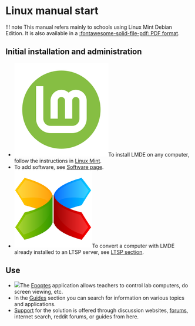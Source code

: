 # Linux manual start

!!! note
    This manual refers mainly to schools using Linux Mint Debian Edition. It is also available in a  [:fontawesome-solid-file-pdf: PDF format](https://educational-tools.github.io/Linux-Manual/linux_man.pdf).

## Initial installation and administration

- ![](assets/lmde.png#right-icon)To install LMDE on any computer, follow the instructions in [Linux Mint](lmde/index.md).
- To add software, see [Software page](lmde/software.md).
- ![](assets/ltsp.png#right-icon)To convert a computer with LMDE already installed to an LTSP server, see [LTSP section](ltsp/index.md).

## Use

- ![](images/epoptes.svg#right-icon)The [Epoptes](epoptes/index.md) application allows teachers to control lab computers, do screen viewing, etc.
- In the [Guides](guides/index.md) section you can search for information on various topics and applications.
- [Support](support/index.md) for the solution is offered through discussion websites, [forums](https://forums.linuxmint.com/), internet search, reddit forums, or guides from here.